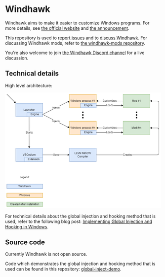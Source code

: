 # Windhawk

Windhawk aims to make it easier to customize Windows programs. For more details, see [the official website](https://windhawk.net/) and [the announcement](https://ramensoftware.com/windhawk).

This repository is used to [report issues](https://github.com/ramensoftware/windhawk/issues) and to [discuss Windhawk](https://github.com/ramensoftware/windhawk/discussions). For discussing Windhawk mods, refer to [the windhawk-mods repository](https://github.com/ramensoftware/windhawk-mods).

You're also welcome to join [the Windhawk Discord channel](https://discord.gg/WZgXScMud7) for a live discussion.

## Technical details

High level architecture:

![High level architecture diagram](diagram.png)

For technical details about the global injection and hooking method that is used, refer to the following blog post: [Implementing Global Injection and Hooking in Windows](https://m417z.com/Implementing-Global-Injection-and-Hooking-in-Windows/).

## Source code

Currently Windhawk is not open source.

Code which demonstrates the global injection and hooking method that is used can be found in this repository: [global-inject-demo](https://github.com/m417z/global-inject-demo).
